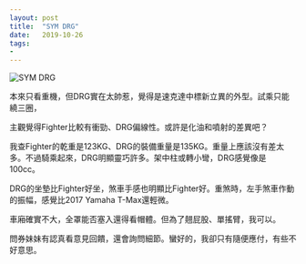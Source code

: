 ```yaml
---
layout: post
title:  "SYM DRG"
date:   2019-10-26
tags:
-
---
```

![SYM DRG](/assets/media/2019-10-26-SYM-DRG.jpg)

本來只看重機，但DRG實在太帥惹，覺得是速克達中標新立異的外型。試乘只能繞三圈，

主觀覺得Fighter比較有衝勁、DRG偏線性。或許是化油和噴射的差異吧？

我查Fighter的乾重是123KG、DRG的裝備重量是135KG。重量上應該沒有差太多。不過騎乘起來，DRG明顯靈巧許多。架中柱或轉小彎，DRG感覺像是100cc。

DRG的坐墊比Fighter好坐，煞車手感也明顯比Fighter好。重煞時，左手煞車作動的振幅，感覺比2017 Yamaha T-Max還輕微。

車廂確實不大，全罩能否塞入還得看帽體。但為了翹屁股、單搖臂，我可以。

問券妹妹有認真看意見回饋，還會詢問細節。蠻好的，我卻只有隨便應付，有些不好意思。
